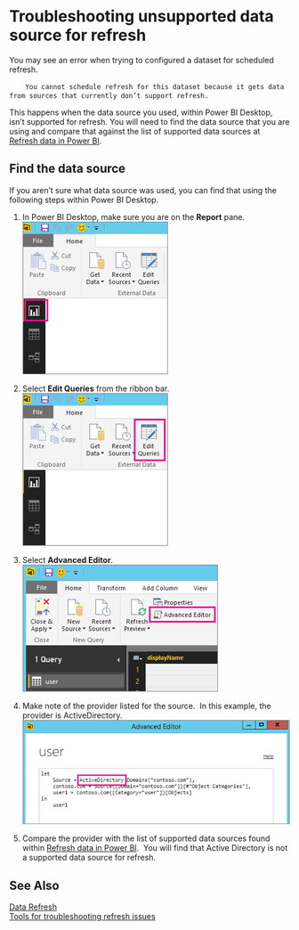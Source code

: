 ﻿<properties
   pageTitle="Troubleshooting unsupported data source for refresh"
   description="Troubleshooting unsupported data source for refresh"
   services="powerbi"
   documentationCenter=""
   authors="guyinacube"
   manager="mblythe"
   editor=""
   tags=""/>

<tags
   ms.service="powerbi"
   ms.devlang="NA"
   ms.topic="article"
   ms.tgt_pltfrm="NA"
   ms.workload="powerbi"
   ms.date="03/04/2016"
   ms.author="asaxton"/>

# Troubleshooting unsupported data source for refresh  

You may see an error when trying to configured a dataset for scheduled refresh.

		You cannot schedule refresh for this dataset because it gets data from sources that currently don’t support refresh.

This happens when the data source you used, within Power BI Desktop, isn’t supported for refresh. You will need to find the data source that you are using and compare that against the list of supported data sources at [Refresh data in Power BI](powerbi-refresh-data.md). 

## Find the data source  
If you aren’t sure what data source was used, you can find that using the following steps within Power BI Desktop.  

1.  In Power BI Desktop, make sure you are on the **Report** pane.  
    ![](media/powerbi-admin-troubleshoot-unsupported-data-source-for-refresh/tshoot-report-pane.png)

2.  Select **Edit Queries** from the ribbon bar.  
    ![](media/powerbi-admin-troubleshoot-unsupported-data-source-for-refresh/tshoot-edit-queries.png)

3.  Select **Advanced Editor**.  
    ![](media/powerbi-admin-troubleshoot-unsupported-data-source-for-refresh/tshoot-advanced-editor.png)

4.  Make note of the provider listed for the source.  In this example, the provider is ActiveDirectory.  
    ![](media/powerbi-admin-troubleshoot-unsupported-data-source-for-refresh/tshoot-provider.png)

5.  Compare the provider with the list of supported data sources found within [Refresh data in Power BI](powerbi-refresh-data.md).  You will find that Active Directory is not a supported data source for refresh.  

## See Also  
[Data Refresh](powerbi-refresh-data.md)  
[Tools for troubleshooting refresh issues](powerbi-refresh-tools-for-troubleshooting-issues.md)  
